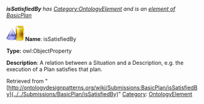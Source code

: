 ___isSatisfiedBy__ has [Category:OntologyElement](../../Category/OntologyElement "Category:OntologyElement") and is an [element of](../../Property/ElementOf "Property:ElementOf") [BasicPlan](../../Submissions/BasicPlan "Submissions:BasicPlan")_


  




[![ObjectProperty](../../images/thumb/c/c3/ObjectProperty.gif/45px-ObjectProperty.gif)](../../Image/ObjectProperty.gif "ObjectProperty")
__Name__: isSatisfiedBy 


__Type:__ owl:ObjectProperty 


__Description__: A relation between a Situation and a Description, e.g. the execution of a Plan satisfies that plan. 





Retrieved from "[http://ontologydesignpatterns.org/wiki/Submissions:BasicPlan/isSatisfiedBy](../../Submissions/BasicPlan/isSatisfiedBy)"
 [Category](http://ontologydesignpatterns.org/wiki/Special:Categories "Special:Categories"): [OntologyElement](../../Category/OntologyElement "Category:OntologyElement")